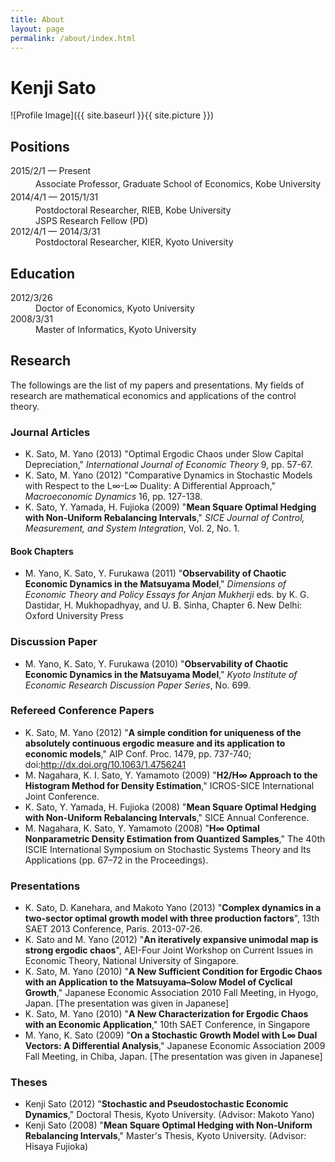 ```yaml
---
title: About
layout: page
permalink: /about/index.html
---
```


# Kenji Sato

<style>
img { width: 50%; margin: 0 auto; display: block; }
</style>

![Profile Image]({{ site.baseurl }}{{ site.picture }})

## Positions
<dt style="margin: 4px auto;">2015/2/1 &mdash; Present</dt>
<dd>Associate Professor, Graduate School of Economics, Kobe University</dd>
<dt style="margin: 4px auto;">2014/4/1 &mdash; 2015/1/31</dt>
<dd>Postdoctoral Researcher, RIEB, Kobe University</dd>
<dd>JSPS Research Fellow (PD)</dd>
<dt style="margin-bottom: 4px auto;">2012/4/1 &mdash; 2014/3/31</dt>
<dd>Postdoctoral Researcher, KIER, Kyoto University</dd>

## Education
<dl>
<dt style="margin-bottom: 4px auto;">2012/3/26</dt><dd>Doctor of Economics, Kyoto University</dd>
<dt style="margin-bottom: 4px auto;">2008/3/31</dt><dd>Master of Informatics, Kyoto University</dd>
</dl>

## Research

The followings are the list of my papers and presentations. My fields of research are mathematical economics and applications of the control theory. <br />

### Journal Articles

<ul>
<li>K. Sato, M. Yano (2013) "Optimal Ergodic Chaos under Slow Capital Depreciation," <em>International Journal of Economic Theory</em> 9, pp. 57-67.</li>
<li>K. Sato, M. Yano (2012) "Comparative Dynamics in Stochastic Models with Respect to the L∞-L∞ Duality: A Differential Approach," <em>Macroeconomic Dynamics</em> 16, pp. 127-138.</li>
<li>K. Sato, Y. Yamada, H. Fujioka (2009) "<strong>Mean Square Optimal Hedging with Non-Uniform Rebalancing Intervals</strong>," <em>SICE Journal of Control, Measurement, and System Integration</em>, Vol. 2, No. 1.</li>
</ul>
<h4>
Book Chapters</h4>
<ul>
<li>M. Yano, K. Sato, Y. Furukawa (2011) "<strong>Observability of Chaotic Economic Dynamics in the Matsuyama Model</strong>," <em>Dimensions of Economic Theory and Policy Essays for Anjan Mukherji</em> eds. by K. G. Dastidar, H. Mukhopadhyay, and U. B. Sinha, Chapter 6. New Delhi: Oxford University Press</li>
</ul>

### Discussion Paper
<ul>
<li>M. Yano, K. Sato, Y. Furukawa (2010) "<strong>Observability of Chaotic Economic Dynamics in the Matsuyama Model</strong>," <em>Kyoto Institute of Economic Research Discussion Paper Series</em>, No. 699.</li>
</ul>

### Refereed Conference Papers
<ul>
<li>K. Sato, M. Yano (2012) "<strong>A simple condition for uniqueness of the absolutely continuous ergodic measure and its application to economic models</strong>," AIP Conf. Proc. 1479, pp. 737-740; doi:<a href="http://dx.doi.org/10.1063/1.4756241">http://dx.doi.org/10.1063/1.4756241</a></li>
<li>M. Nagahara, K. I. Sato, Y. Yamamoto (2009) "<strong>H2/H∞ Approach to the Histogram Method for Density Estimation</strong>," ICROS-SICE International Joint Conference.</li>
<li>K. Sato, Y. Yamada, H. Fujioka (2008) "<strong>Mean Square Optimal Hedging with Non-Uniform Rebalancing Intervals</strong>," SICE Annual Conference.</li>
<li>M. Nagahara, K. Sato, Y. Yamamoto (2008) "<strong>H∞ Optimal Nonparametric Density Estimation from Quantized Samples</strong>," The 40th ISCIE International Symposium on Stochastic Systems Theory and Its Applications (pp. 67–72 in the Proceedings).</li>
</ul>

### Presentations
<ul>
<li>K. Sato, D. Kanehara, and Makoto Yano (2013) "<strong>Complex dynamics in a two-sector optimal growth model with three production factors</strong>", 13th SAET 2013 Conference, Paris. 2013-07-26.</li>
<li>K. Sato and M. Yano (2012) "<strong>An iteratively expansive unimodal map is strong ergodic chaos</strong>", AEI-Four Joint Workshop on Current Issues in Economic Theory, National University of Singapore.</li>
<li>K. Sato, M. Yano (2010) "<strong>A New Sufficient Condition for Ergodic Chaos with an Application to the Matsuyama–Solow Model of Cyclical Growth</strong>," Japanese Economic Association 2010 Fall Meeting, in Hyogo, Japan. [The presentation was given in Japanese]</li>
<li>K. Sato, M. Yano (2010) "<strong>A New Characterization for Ergodic Chaos with an Economic Application</strong>," 10th SAET Conference, in Singapore</li>
<li>M. Yano, K. Sato (2009) "<strong>On a Stochastic Growth Model with L∞ Dual Vectors: A Differential Analysis</strong>," Japanese Economic Association 2009 Fall Meeting, in Chiba, Japan. [The presentation was given in Japanese]</li>
</ul>


### Theses
<ul>
<li>Kenji Sato (2012) "<strong>Stochastic and Pseudostochastic Economic Dynamics</strong>," Doctoral Thesis, Kyoto University. (Advisor: Makoto Yano)</li>
<li>Kenji Sato (2008) "<strong>Mean Square Optimal Hedging with Non-Uniform Rebalancing Intervals</strong>," Master's Thesis, Kyoto University. (Advisor: Hisaya Fujioka)</li>
</ul>




